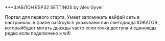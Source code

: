 ***ШАБЛОН ESP32 SETTINGS by Alex Gyver

Портал для первого старта, Умеет запоминать вайфай сеть в настройках. 
в файле nastroyki.h указываем пин светодиода IDIKATOR , которыйбудет мигать дважды часто если точка доступа и единожды редко если подключено к wifi
